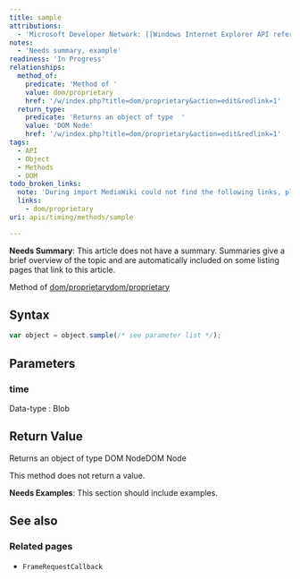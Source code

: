 ```yaml
---
title: sample
attributions:
  - 'Microsoft Developer Network: [[Windows Internet Explorer API reference](http://msdn.microsoft.com/en-us/library/ie/hh828809%28v=vs.85%29.aspx) Article]'
notes:
  - 'Needs summary, example'
readiness: 'In Progress'
relationships:
  method_of:
    predicate: 'Method of '
    value: dom/proprietary
    href: '/w/index.php?title=dom/proprietary&action=edit&redlink=1'
  return_type:
    predicate: 'Returns an object of type  '
    value: 'DOM Node'
    href: '/w/index.php?title=dom/proprietary&action=edit&redlink=1'
tags:
  - API
  - Object
  - Methods
  - DOM
todo_broken_links:
  note: 'During import MediaWiki could not find the following links, please fix and adjust this list.'
  links:
    - dom/proprietary
uri: apis/timing/methods/sample

---
```

**Needs Summary**: This article does not have a summary. Summaries give a brief overview of the topic and are automatically included on some listing pages that link to this article.

Method of [dom/proprietary](/w/index.php?title=dom/proprietary&action=edit&redlink=1)[dom/proprietary](/w/index.php?title=dom/proprietary&action=edit&redlink=1)

## Syntax

``` js
var object = object.sample(/* see parameter list */);
```

## Parameters

### time

 Data-type
:   Blob

## Return Value

Returns an object of type DOM NodeDOM Node

This method does not return a value.

**Needs Examples**: This section should include examples.

## See also

### Related pages

-   `FrameRequestCallback`
